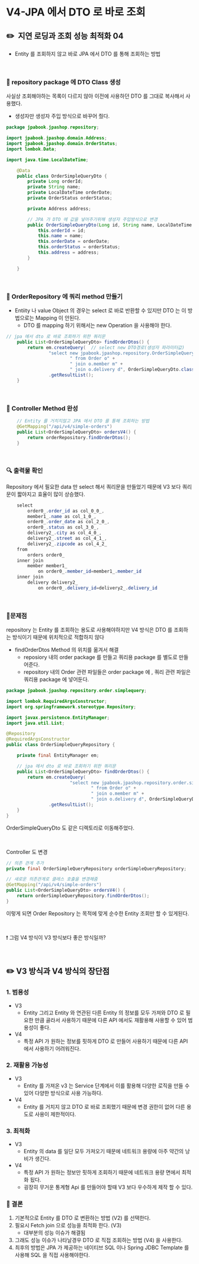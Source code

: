 # V4-JPA 에서 DTO 로 바로 조회

## ✏️  지연 로딩과 조회 성능 최적화 04

- Entity 를 조회하지 않고 바로 JPA 에서 DTO 를 통해 조회하는 방법

<br>

### 📍 repository package 에 DTO Class 생성

사실상 조회해야하는 목록이 다르지 않아 이전에 사용하던 DTO 를 그대로 복사해서 사용했다.

- 생성자만 생성자 주입 방식으로 바꾸어 줬다.

```java
package jpabook.jpashop.repository;

import jpabook.jpashop.domain.Address;
import jpabook.jpashop.domain.OrderStatus;
import lombok.Data;

import java.time.LocalDateTime;

    @Data
    public class OrderSimpleQueryDto {
        private Long orderId;
        private String name;
        private LocalDateTime orderDate;
        private OrderStatus orderStatus;

        private Address address;

        // JPA 가 DTO 에 값을 넣어주기위해 생성자 주입방식으로 변경
        public OrderSimpleQueryDto(Long id, String name, LocalDateTime orderDate, OrderStatus orderStatus, Address address) {
            this.orderId = id;
            this.name = name;
            this.orderDate = orderDate;
            this.orderStatus = orderStatus;
            this.address = address;
        }

    }
```

<br>

### 📍 OrderRepository 에 쿼리 method 만들기

- Entiity 나 value Object 의 경우는 select 로 바로 반환할 수 있지만 DTO 는 이 방법으로는 Mapping 이 안된다.
    - DTO 를 mapping 하기 위해서는 new Operation 을 사용해야 한다.

```java
// jpa 에서 dto 로 바로 조회하기 위한 쿼리문
    public List<OrderSimpleQueryDto> findOrderDtos() {
        return em.createQuery(  // select new DTO경로(생성자 파라미터값)
                "select new jpabook.jpashop.repository.OrderSimpleQueryDto(o.id, m.name, o.orderDate, o.status, d.address)" +
                        " from Order o" +
                        " join o.member m" +
                        " join o.delivery d", OrderSimpleQueryDto.class)
                .getResultList();
    }
```

<br>

### 📍 Controller Method 완성

```java
    // Entity 를 거치지않고 JPA 에서 DTO 를 통해 조회하는 방법
    @GetMapping("/api/v4/simple-orders")
    public List<OrderSimpleQueryDto> ordersV4() {
        return orderRepository.findOrderDtos();
    }
```

<br>

### 🔍 출력물 확인

Repository 에서 필요한 data 만 select 해서 쿼리문을 만들었기 때문에 V3 보다 쿼리문이 짧아지고 효율이 많이 상승했다.

```java
    select
        order0_.order_id as col_0_0_,
        member1_.name as col_1_0_,
        order0_.order_date as col_2_0_,
        order0_.status as col_3_0_,
        delivery2_.city as col_4_0_,
        delivery2_.street as col_4_1_,
        delivery2_.zipcode as col_4_2_ 
    from
        orders order0_ 
    inner join
        member member1_ 
            on order0_.member_id=member1_.member_id 
    inner join
        delivery delivery2_ 
            on order0_.delivery_id=delivery2_.delivery_id
```

<br>

### 📍문제점

repository 는 Entity 를 조회하는 용도로 사용해야하지만 V4 방식은 DTO 를 조회하는 방식이기 때문에 위치적으로 적합하지 않다

- findOrderDtos Method 의 위치를 옮겨서 해결
    - reposiory 내의 order package 를 만들고 쿼리용 package 를 별도로 만들어준다.
    - repository 내의 Order 관련 파일들은 order package 에 , 쿼리 관련 파일은 쿼리용 package 에 넣어둔다.

```java
package jpabook.jpashop.repository.order.simplequery;

import lombok.RequiredArgsConstructor;
import org.springframework.stereotype.Repository;

import javax.persistence.EntityManager;
import java.util.List;

@Repository
@RequiredArgsConstructor
public class OrderSimpleQueryRepository {

    private final EntityManager em;

    // jpa 에서 dto 로 바로 조회하기 위한 쿼리문
    public List<OrderSimpleQueryDto> findOrderDtos() {
        return em.createQuery(
                        "select new jpabook.jpashop.repository.order.simplequery.OrderSimpleQueryDto(o.id, m.name, o.orderDate, o.orderStatus, d.address)" +
                                " from Order o" +
                                " join o.member m" +
                                " join o.delivery d", OrderSimpleQueryDto.class)
                .getResultList();
    }
}
```

OrderSimpleQueryDto 도 같은 디렉토리로 이동해주었다.

<br>

Controller 도 변경

```java
// 의존 관계 추가
private final OrderSimpleQueryRepository orderSimpleQueryRepository;

// 새로운 의존관계로 클레스 호출을 변경해줌
@GetMapping("/api/v4/simple-orders")
public List<OrderSimpleQueryDto> ordersV4() {
    return orderSimpleQueryRepository.findOrderDtos();
}
```

이렇게 되면 Order Repository 는 목적에 맞게 순수한 Entity 조회만 할 수 있게된다.

<br>

❗️ 그럼 V4 방식이 V3 방식보다 좋은 방식일까?

<br>

## ✏️ V3 방식과 V4 방식의 장단점

### 1. 범용성

- V3
    - Entity 그리고 Entity 와 연관된 다른 Entity 의 정보를 모두 가져와 DTO 로 필요한 만큼 골라서 사용하기 때문에 다른 API 에서도 재활용해 사용할 수 있어 범용성이 좋다.
- V4
    - 특정 API 가 원하는 정보를 핏하게 DTO 로 만들어 사용하기 때문에 다른 API 에서 사용하기 어려워진다.

### 2. 재활용 가능성

- V3
    - Entity 를 가져온 v3 는 Service 단계에서 이를 활용해 다양한 로직을 만들 수 있어 다양한 방식으로 사용 가능하다.
- V4
    - Entity 를 거치지 않고 DTO 로 바로 조회했기 때문에 변경 권한이 없어 다른 용도로 사용이 제한적이다.

### 3. 최적화

- V3
    - Entity 의 data 를 일단 모두 가져오기 때문에 네트워크 용량에 아주 약간의 낭비가 생긴다.
- V4
    - 특정 API 가 원하는 정보만 핏하게 조회하기 때문에 네트워크 용량 면에서 최적화 됬다.
    - 굉장히 무거운 통계형 Api 를 만들어야 할때 V3 보다 우수하게 제작 할 수 있다.

### 📍 결론

1. 기본적으로 Entity 를 DTO 로 변환하는 방법 (V2) 를 선택한다.
2. 필요시 Fetch join 으로 성능을 최적화 한다. (V3)
    - 대부분의 성능 이슈가 해결됨
3. 그래도 성능 이슈가 나타날경우 DTO 로 직접 조회하는 방법 (V4) 을 사용한다.
4. 최후의 방법은 JPA 가 제공하는 네이티브 SQL 이나 Spring JDBC Template 를 사용해 SQL 을 직접 사용해야한다.